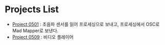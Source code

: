 # Projects List

* [Project 0501](/07_Projects/Project_0501/) : 초음파 센서를 읽어 프로세싱으로 보내고, 프로세싱에서 OSC로 Mad Mapper로 보낸다.
* [Project 0509](/07_Projects/Project_0509/) : 비디오 플레이어
